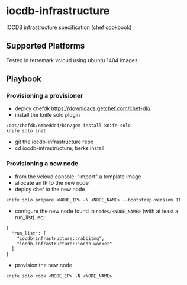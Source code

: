 # iocdb-infrastructure

IOCDB infrastructure specification (chef cookbook)

## Supported Platforms

Tested in terremark vcloud using ubuntu 1404 images.

## Playbook

### Provisioning a provisioner
- deploy chefdk https://downloads.getchef.com/chef-dk/
- install the knife solo plugin
```
/opt/chefdk/embedded/bin/gem install knife-solo
knife solo init
```
- git the iocdb-infrastructure repo
- cd iocdb-infrastructure; berks install

### Provisioning a new node
- from the vcloud console: "import" a template image
- allocate an IP to the new node
- deploy chef to the new node
```
knife solo prepare <NODE_IP> -N <NODE_NAME> --bootstrap-version 11
```
- configure the new node found in `nodes/<NODE_NAME>`
(with at least a run\_list). eg:
```
{
  "run_list": [
    "iocdb-infrastructure::rabbitmq",
    "iocdb-infrastructure::iocdb-worker"
  ]
}
```
- provision the new node
```
knife solo cook <NODE_IP> -N <NODE_NAME>
```

